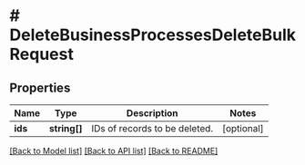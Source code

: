 # # DeleteBusinessProcessesDeleteBulkRequest

## Properties

Name | Type | Description | Notes
------------ | ------------- | ------------- | -------------
**ids** | **string[]** | IDs of records to be deleted. | [optional]

[[Back to Model list]](../../README.md#models) [[Back to API list]](../../README.md#endpoints) [[Back to README]](../../README.md)
